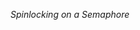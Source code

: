 *Spinlocking on a Semaphore*

<!---
charlieharutaka/charlieharutaka is a ✨ special ✨ repository because its `README.md` (this file) appears on your GitHub profile.
You can click the Preview link to take a look at your changes.
--->
